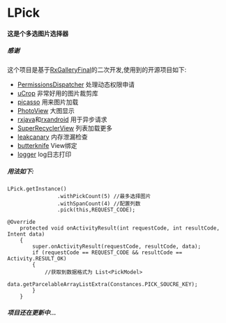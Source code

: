 # LPick
#### 这是个多选图片选择器

##### 感谢
这个项目是基于[RxGalleryFinal](https://github.com/FinalTeam/RxGalleryFinal)的二次开发,使用到的开源项目如下:
* [PermissionsDispatcher](https://github.com/hotchemi/PermissionsDispatcher) 处理动态权限申请
* [uCrop](https://github.com/Yalantis/uCrop) 非常好用的图片裁剪库
* [picasso](https://github.com/square/picasso) 用来图片加载
* [PhotoView](https://github.com/chrisbanes/PhotoView) 大图显示
* [rxjava](https://github.com/ReactiveX/RxJava)和[rxandroid](https://github.com/ReactiveX/RxAndroid) 用于异步请求
* [SuperRecyclerView](https://github.com/Malinskiy/SuperRecyclerView) 列表加载更多
* [leakcanary](https://github.com/square/leakcanary) 内存泄漏检查
* [butterknife](https://github.com/JakeWharton/butterknife) View绑定
* [logger](https://github.com/orhanobut/logger) log日志打印

##### 用法如下:
```
LPick.getInstance()
                .withPickCount(5) //最多选择图片
                .withSpanCount(4) //配置列数
                .pick(this,REQUEST_CODE);
```
```
@Override
    protected void onActivityResult(int requestCode, int resultCode, Intent data)
    {
        super.onActivityResult(requestCode, resultCode, data);
        if (requestCode == REQUEST_CODE && resultCode == Activity.RESULT_OK)
        {
            //获取到数据格式为 List<PickModel>
            data.getParcelableArrayListExtra(Constances.PICK_SOUCRE_KEY);
        }
    }
```

##### 项目还在更新中...